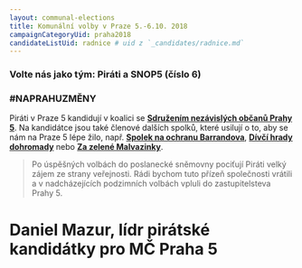 ```yaml
---
layout: communal-elections
title: Komunální volby v Praze 5.-6.10. 2018
campaignCategoryUid: praha2018
candidateListUid: radnice # uid z `_candidates/radnice.md`
---
```

### Volte nás jako tým: Piráti a SNOP5 (číslo 6)

### #NAPRAHUZMĚNY

Piráti v Praze 5 kandidují v koalici se **[Sdružením nezávislých občanů Prahy 5](http://snop5.cz/)**. Na kandidátce jsou také členové dalších spolků, které usilují o to, aby se nám na Praze 5 lépe žilo, např. **[Spolek na ochranu Barrandova](http://barrandov.org/)**, **[Dívčí hrady dohromady](https://www.facebook.com/zijemenakopci/)** nebo **[Za zelené Malvazinky](https://www.zelenemalvazinky.cz/)**. 

> Po úspěšných volbách do poslanecké sněmovny pociťují Piráti velký zájem ze strany veřejnosti. Rádi bychom tuto přízeň společnosti vrátili a v nadcházejících podzimních volbách vpluli do zastupitelsteva Prahy 5.

# Daniel Mazur, lídr pirátské kandidátky pro MČ Praha 5
